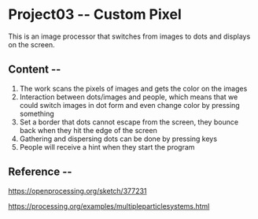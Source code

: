 # Project03 --  Custom Pixel 
This is an image processor that switches from images to dots and displays on the screen.
## Content --
1. The work scans the pixels of images and gets the color on the images
2. Interaction between dots/images and people, which means that we could switch images in dot form and even change color by pressing something
3. Set a border that dots cannot escape from the screen, they bounce back when they hit the edge of the screen
4. Gathering and dispersing dots can be done by pressing keys
5. People will receive a hint when they start the program

## Reference --
https://openprocessing.org/sketch/377231


https://processing.org/examples/multipleparticlesystems.html
